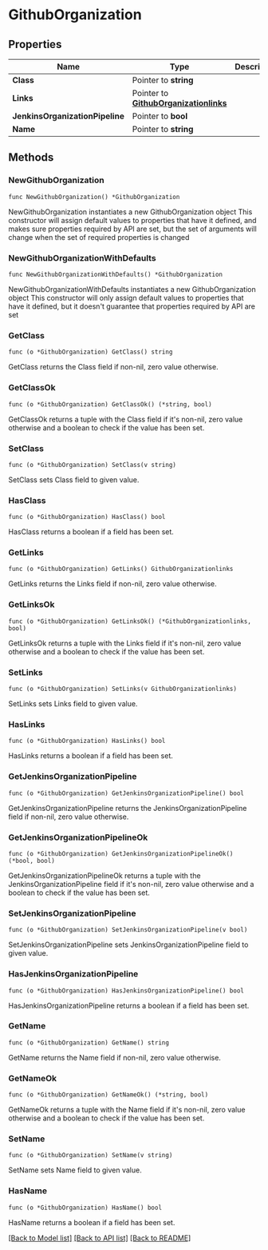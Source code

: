 # GithubOrganization

## Properties

Name | Type | Description | Notes
------------ | ------------- | ------------- | -------------
**Class** | Pointer to **string** |  | [optional] 
**Links** | Pointer to [**GithubOrganizationlinks**](GithubOrganizationlinks.md) |  | [optional] 
**JenkinsOrganizationPipeline** | Pointer to **bool** |  | [optional] 
**Name** | Pointer to **string** |  | [optional] 

## Methods

### NewGithubOrganization

`func NewGithubOrganization() *GithubOrganization`

NewGithubOrganization instantiates a new GithubOrganization object
This constructor will assign default values to properties that have it defined,
and makes sure properties required by API are set, but the set of arguments
will change when the set of required properties is changed

### NewGithubOrganizationWithDefaults

`func NewGithubOrganizationWithDefaults() *GithubOrganization`

NewGithubOrganizationWithDefaults instantiates a new GithubOrganization object
This constructor will only assign default values to properties that have it defined,
but it doesn't guarantee that properties required by API are set

### GetClass

`func (o *GithubOrganization) GetClass() string`

GetClass returns the Class field if non-nil, zero value otherwise.

### GetClassOk

`func (o *GithubOrganization) GetClassOk() (*string, bool)`

GetClassOk returns a tuple with the Class field if it's non-nil, zero value otherwise
and a boolean to check if the value has been set.

### SetClass

`func (o *GithubOrganization) SetClass(v string)`

SetClass sets Class field to given value.

### HasClass

`func (o *GithubOrganization) HasClass() bool`

HasClass returns a boolean if a field has been set.

### GetLinks

`func (o *GithubOrganization) GetLinks() GithubOrganizationlinks`

GetLinks returns the Links field if non-nil, zero value otherwise.

### GetLinksOk

`func (o *GithubOrganization) GetLinksOk() (*GithubOrganizationlinks, bool)`

GetLinksOk returns a tuple with the Links field if it's non-nil, zero value otherwise
and a boolean to check if the value has been set.

### SetLinks

`func (o *GithubOrganization) SetLinks(v GithubOrganizationlinks)`

SetLinks sets Links field to given value.

### HasLinks

`func (o *GithubOrganization) HasLinks() bool`

HasLinks returns a boolean if a field has been set.

### GetJenkinsOrganizationPipeline

`func (o *GithubOrganization) GetJenkinsOrganizationPipeline() bool`

GetJenkinsOrganizationPipeline returns the JenkinsOrganizationPipeline field if non-nil, zero value otherwise.

### GetJenkinsOrganizationPipelineOk

`func (o *GithubOrganization) GetJenkinsOrganizationPipelineOk() (*bool, bool)`

GetJenkinsOrganizationPipelineOk returns a tuple with the JenkinsOrganizationPipeline field if it's non-nil, zero value otherwise
and a boolean to check if the value has been set.

### SetJenkinsOrganizationPipeline

`func (o *GithubOrganization) SetJenkinsOrganizationPipeline(v bool)`

SetJenkinsOrganizationPipeline sets JenkinsOrganizationPipeline field to given value.

### HasJenkinsOrganizationPipeline

`func (o *GithubOrganization) HasJenkinsOrganizationPipeline() bool`

HasJenkinsOrganizationPipeline returns a boolean if a field has been set.

### GetName

`func (o *GithubOrganization) GetName() string`

GetName returns the Name field if non-nil, zero value otherwise.

### GetNameOk

`func (o *GithubOrganization) GetNameOk() (*string, bool)`

GetNameOk returns a tuple with the Name field if it's non-nil, zero value otherwise
and a boolean to check if the value has been set.

### SetName

`func (o *GithubOrganization) SetName(v string)`

SetName sets Name field to given value.

### HasName

`func (o *GithubOrganization) HasName() bool`

HasName returns a boolean if a field has been set.


[[Back to Model list]](../README.md#documentation-for-models) [[Back to API list]](../README.md#documentation-for-api-endpoints) [[Back to README]](../README.md)


